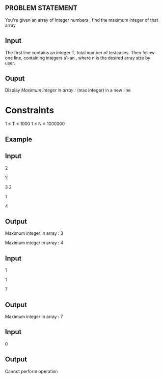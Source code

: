 ## PROBLEM STATEMENT 

You're given an array of Integer numbers , find the maximum integer of that array

## Input

The first line contains an integer T, total number of testcases. Then follow one line,  containing  integers a1-an , where n is the desired array size by user.

## Ouput

Display *Maximum integer in array :* (max integer) in a new line

# Constraints

1 ≤ T ≤ 1000
1 ≤ N ≤ 1000000

## Example 

## Input

2

2

3  2

1

4

## Output

Maximum integer in array : 3

Maximum integer in array : 4
## Input

1

1

7

## Output

Maximum integer in array : 7



## Input

0

## Output

Cannot perform operation
